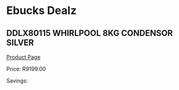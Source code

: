 
# Ebucks Dealz
## DDLX80115 WHIRLPOOL 8KG CONDENSOR SILVER
[Product Page](https://www.ebucks.com/web/shop/productSelected.do?prodId=1173296582&catId=704981826)

Price: R9199.00

Savings: 


	